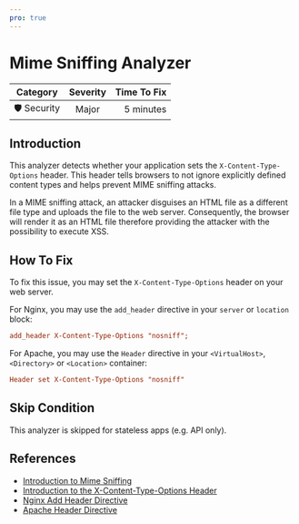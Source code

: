```yaml
---
pro: true
---
```


# Mime Sniffing Analyzer <Badge text="PRO" type="tip"/>

| Category       | Severity   | Time To Fix  |
| -------------  |:----------:| ------------:|
| 🛡️ Security    | Major      | 5 minutes   |

## Introduction

This analyzer detects whether your application sets the `X-Content-Type-Options` header. This header tells browsers to not ignore explicitly defined content types and helps prevent MIME sniffing attacks.

In a MIME sniffing attack, an attacker disguises an HTML file as a different file type and uploads the file to the web server. Consequently, the browser will render it as an HTML file therefore providing the attacker with the possibility to execute XSS.

## How To Fix

To fix this issue, you may set the `X-Content-Type-Options` header on your web server.

For Nginx, you may use the `add_header` directive in your `server` or `location` block:

```ini
add_header X-Content-Type-Options "nosniff";
```

For Apache, you may use the `Header` directive in your `<VirtualHost>`, `<Directory>` or `<Location>` container:

```ini
Header set X-Content-Type-Options "nosniff"
```

## Skip Condition

This analyzer is skipped for stateless apps (e.g. API only).

## References

- [Introduction to Mime Sniffing](https://www.keycdn.com/support/what-is-mime-sniffing)
- [Introduction to the X-Content-Type-Options Header](https://developer.mozilla.org/en-US/docs/Web/HTTP/Headers/X-Content-Type-Options)
- [Nginx Add Header Directive](http://nginx.org/en/docs/http/ngx_http_headers_module.html)
- [Apache Header Directive](https://httpd.apache.org/docs/current/mod/mod_headers.html)